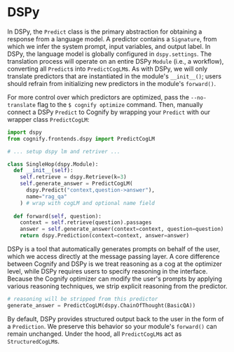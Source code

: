 # DSPy

In DSPy, the `Predict` class is the primary abstraction for obtaining a response from a language model. A predictor contains a `Signature`, from which we infer the system prompt, input variables, and output label. In DSPy, the language model is globally configured in `dspy.settings`. The translation process will operate on an entire DSPy `Module` (i.e., a workflow), converting all `Predict`s into `PredictCogLM`s. As with DSPy, we will only translate predictors that are instantiated in the module's `__init__()`; users should refrain from initializing new predictors in the module's `forward()`.

For more control over which predictors are optimized, pass the `--no-translate` flag to the `$ cognify optimize` command. Then, manually connect a DSPy `Predict` to Cognify by wrapping your `Predict` with our wrapper class `PredictCogLM`:
```python
import dspy
from cognify.frontends.dspy import PredictCogLM

# ... setup dspy lm and retriver ...

class SingleHop(dspy.Module):
  def __init__(self):
    self.retrieve = dspy.Retrieve(k=3)
    self.generate_answer = PredictCogLM(
      dspy.Predict("context,question->answer"),
      name="rag_qa"
    ) # wrap with cogLM and optional name field
  
  def forward(self, question):
    context = self.retrieve(question).passages
    answer = self.generate_answer(context=context, question=question)
    return dspy.Prediction(context=context, answer=answer)
```

DSPy is a tool that automatically generates prompts on behalf of the user, which we access directly at the message passing layer. A core difference between Cognify and DSPy is we treat reasoning as a cog at the optimizer level, while DSPy requires users to specify reasoning in the interface. Because the Cognify optimizer can modify the user's prompts by applying various reasoning techniques, we strip explicit reasoning from the predictor.
```python
# reasoning will be stripped from this predictor
generate_answer = PredictCogLM(dspy.ChainOfThought(BasicQA)) 
```

By default, DSPy provides structured output back to the user in the form of a `Prediction`. We preserve this behavior so your module's `forward()` can remain unchanged. Under the hood, all `PredictCogLM`s act as `StructuredCogLM`s. 